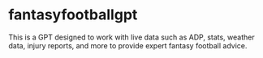 # fantasyfootballgpt
This is a GPT designed to work with live data such as ADP, stats, weather data, injury reports, and more to provide expert fantasy football advice.
